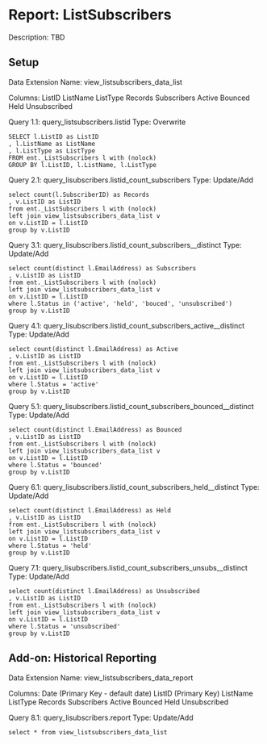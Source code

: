 # Report: ListSubscribers

Description: TBD

## Setup

Data Extension Name:
view_listsubscribers_data_list

Columns:
ListID
ListName
ListType
Records
Subscribers
Active
Bounced
Held
Unsubscribed

Query 1.1: query_listsubscribers.listid
Type: Overwrite
```
SELECT l.ListID as ListID
, l.ListName as ListName
, l.ListType as ListType
FROM ent._ListSubscribers l with (nolock)
GROUP BY l.ListID, l.ListName, l.ListType
```

Query 2.1: query_lisubscribers.listid_count_subscribers
Type: Update/Add
```
select count(l.SubscriberID) as Records
, v.ListID as ListID
from ent._ListSubscribers l with (nolock)
left join view_listsubscribers_data_list v
on v.ListID = l.ListID
group by v.ListID
```

Query 3.1: query_lisubscribers.listid_count_subscribers__distinct
Type: Update/Add
```
select count(distinct l.EmailAddress) as Subscribers
, v.ListID as ListID
from ent._ListSubscribers l with (nolock)
left join view_listsubscribers_data_list v
on v.ListID = l.ListID
where l.Status in ('active', 'held', 'bouced', 'unsubscribed')
group by v.ListID
```

Query 4.1: query_lisubscribers.listid_count_subscribers_active__distinct
Type: Update/Add
```
select count(distinct l.EmailAddress) as Active
, v.ListID as ListID
from ent._ListSubscribers l with (nolock)
left join view_listsubscribers_data_list v
on v.ListID = l.ListID
where l.Status = 'active'
group by v.ListID
```

Query 5.1: query_lisubscribers.listid_count_subscribers_bounced__distinct
Type: Update/Add
```
select count(distinct l.EmailAddress) as Bounced
, v.ListID as ListID
from ent._ListSubscribers l with (nolock)
left join view_listsubscribers_data_list v
on v.ListID = l.ListID
where l.Status = 'bounced'
group by v.ListID
```

Query 6.1: query_lisubscribers.listid_count_subscribers_held__distinct
Type: Update/Add
```
select count(distinct l.EmailAddress) as Held
, v.ListID as ListID
from ent._ListSubscribers l with (nolock)
left join view_listsubscribers_data_list v
on v.ListID = l.ListID
where l.Status = 'held'
group by v.ListID
```

Query 7.1: query_lisubscribers.listid_count_subscribers_unsubs__distinct
Type: Update/Add
```
select count(distinct l.EmailAddress) as Unsubscribed
, v.ListID as ListID
from ent._ListSubscribers l with (nolock)
left join view_listsubscribers_data_list v
on v.ListID = l.ListID
where l.Status = 'unsubscribed'
group by v.ListID
```

## Add-on: Historical Reporting

Data Extension Name:
view_listsubscribers_data_report

Columns:
Date (Primary Key - default date)
ListID (Primary Key)
ListName
ListType
Records
Subscribers
Active
Bounced
Held
Unsubscribed

Query 8.1: query_lisubscribers.report
Type: Update/Add
```
select * from view_listsubscribers_data_list
```
